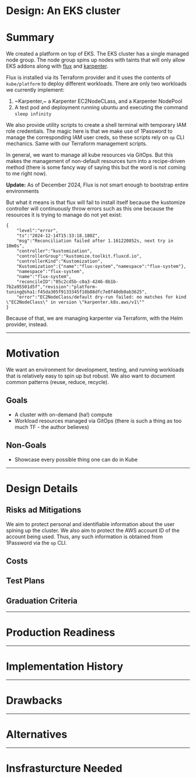 # Design: An EKS cluster

# Summary

We created a platform on top of EKS.
The EKS cluster has a single managed node group.
The node group spins up nodes with taints that will only allow EKS addons along with [flux](https://fluxcd.io/)
and [karpenter](https://karpenter.sh/).

Flux is installed via its Terraform provider and it uses the contents of `kube/platform` to deploy different workloads.
There are only two workloads we currently implement: 

1. ~Karpenter,~ a Karpenter EC2NodeCLass, and a Karpenter NodePool
2. A test pod and deployment running ubuntu and executing the command `sleep infinity`

We also provide utility scripts to create a shell terminal with temporary IAM role credentials.
The magic here is that we make use of 1Password to manage the corresponding IAM user creds, so these scripts rely on
`op` CLI mechanics.
Same with our Terraform management scripts.


In general, we want to manage all kube resources via GitOps.
But this makes the management of non-default resources turn into a recipe-driven method (there is some fancy way of saying this but the word is not coming to me right now).

**Update:** As of December 2024, Flux is not smart enough to bootstrap entire environments

But what it means is that flux will fail to install itself because the kustomize controller will continuously throw errors
such as this one because the resources it is trying to manage do not yet exist:
```
{
    "level":"error",
    "ts":"2024-12-14T15:33:18.180Z",
    "msg":"Reconciliation failed after 1.161220852s, next try in 10m0s",
    "controller":"kustomization",
    "controllerGroup":"kustomize.toolkit.fluxcd.io",
    "controllerKind":"Kustomization",
    "Kustomization":{"name":"flux-system","namespace":"flux-system"},
    "namespace":"flux-system",
    "name":"flux-system",
    "reconcileID":"05c2cd5b-c0a3-4246-8b1b-7b2a95501d5f","revision":"platform-tuning@sha1:f45da305f9133345f18b88dfc7e0f40db0ab3625",
    "error":"EC2NodeClass/default dry-run failed: no matches for kind \"EC2NodeClass\" in version \"karpenter.k8s.aws/v1\""
}
```

Because of that, we are managing karpenter via Terraform, with the Helm provider, instead.

---
# Motivation

We want an environment for development, testing, and running workloads that is relatively easy to spin up but robust.
We also want to document common patterns (reuse, reduce, recycle).

## Goals

- A cluster with on-demand (ha!) compute
- Workload resources managed via GitOps (there is such a thing as too much TF - the author believes)

## Non-Goals

- Showcase every possible thing one can do in Kube


---
# Design Details




## Risks ad Mitigations

We aim to protect personal and identifiable information about the user spining up the cluster.
We also aim to protect the AWS account ID of the account being used.
Thus, any such information is obtained from 1Password via the `op` CLI.


## Costs



## Test Plans


## Graduation Criteria



---
# Production Readiness



---
# Implementation History


---
# Drawbacks


---
# Alternatives



---
# Insfrasturcture Needed

